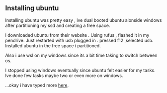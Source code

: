 ## Installing ubuntu

Installing ubuntu was pretty easy , ive dual booted ubuntu alonside windows after partitioning
my ssd and creating a free space.

I downloaded ubuntu from their website . Using rufus , flashed it in my pendrive.
Just restarted with usb plugged in . pressed f12 ,selected usb. Installed ubuntu in the free space i partitioned.

Also i use wsl on my windows since its a bit time taking to switch between os. 

I stopped using windows eventually since ubuntu felt easier for my tasks. Ive done few tasks maybe two or even more on windows.

...okay i have typed more [here](http://akshaj000.github.io/2021/09/25/hello-world/).
